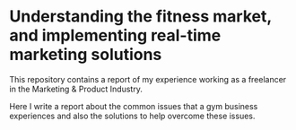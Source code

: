 # Understanding the fitness market, and implementing real-time marketing solutions

This repository contains a report of my experience working as a freelancer in the Marketing & Product Industry.

Here I write a report about the common issues that a gym business experiences and also the solutions to help overcome these issues.

